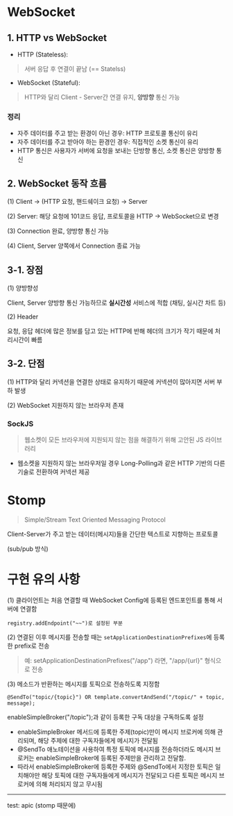 # WebSocket
## **1. HTTP vs WebSocket**
- HTTP (Stateless):
> 서버 응답 후 연결이 끝남 (== Statelss)
- WebSocket (Stateful): 
> HTTP와 달리 Client - Server간 연결 유지, **양방향** 통신 가능 

### 정리
- 자주 데이터를 주고 받는 환경이 아닌 경우: HTTP 프로토콜 통신이 유리
- 자주 데이터를 주고 받아야 하는 환경인 경우: 직접적인 소켓 통신이 유리
- HTTP 통신은 사용자가 서버에 요청을 보내는 단방향 통신, 소켓 통신은 양방향 통신

## **2. WebSocket 동작 흐름**
(1) Client -> (HTTP 요청, 핸드쉐이크 요청) -> Server

(2) Server: 해당 요청에 101코드 응답, 프로토콜을 HTTP -> WebSocket으로 변경

(3) Connection 완료, 양방향 통신 가능

(4) Client, Server 양쪽에서 Connection 종료 가능

## **3-1. 장점**
(1) 양방향성

Client, Server 양방향 통신 가능하므로 **실시간성** 서비스에 적합 (채팅, 실시간 차트 등)

(2) Header

요청, 응답 헤더에 많은 정보를 담고 있는 HTTP에 반해 헤더의 크기가 작기 때문에 처리시간이 빠름

## **3-2. 단점**
(1) HTTP와 달리 커넥션을 연결한 상태로 유지하기 때문에 커넥션이 많아지면 서버 부하 발생

(2) WebSocket 지원하지 않는 브라우저 존재 

### SockJS
> 웹소켓이 모든 브라우저에 지원되지 않는 점을 해결하기 위해 고안된 JS 라이브러리
- 웹소켓을 지원하지 않는 브라우저일 경우 Long-Polling과 같은 HTTP 기반의 다른 기술로 전환하여 커넥션 제공

# Stomp
> Simple/Stream Text Oriented Messaging Protocol

Client-Server가 주고 받는 데이터(메시지)들을 간단한 텍스트로 지향하는 프로토콜

(sub/pub 방식)

# 구현 유의 사항
(1) 클라이언트는 처음 연결할 때 WebSocket Config에 등록된 엔드포인트를 통해 서버에 연결함


    registry.addEndpoint("~~")로 설정된 부분


(2) 연결된 이후 메시지를 전송할 때는 `setApplicationDestinationPrefixes`에 등록한 prefix로 전송
> 예: setApplicationDestinationPrefixes("/app") 라면, "/app/{url}" 형식으로 전송


(3) 메소드가 반환하는 메시지를 토픽으로 전송하도록 지정함

    @SendTo("topic/{topic}") OR template.convertAndSend("/topic/" + topic, message);

enableSimpleBroker("/topic");과 같이 등록한 구독 대상을 구독하도록 설정

- enableSimpleBroker 메서드에 등록한 주제(topic)만이 메시지 브로커에 의해 관리되며, 해당 주제에 대한 구독자들에게 메시지가 전달됨
- @SendTo 애노테이션을 사용하여 특정 토픽에 메시지를 전송하더라도 메시지 브로커는 enableSimpleBroker에 등록된 주제만을 관리하고 전달함.
- 따라서 enableSimpleBroker에 등록한 주제와 @SendTo에서 지정한 토픽은 일치해야만 해당 토픽에 대한 구독자들에게 메시지가 전달되고 다른 토픽은 메시지 브로커에 의해 처리되지 않고 무시됨


---
test: apic (stomp 때문에)
